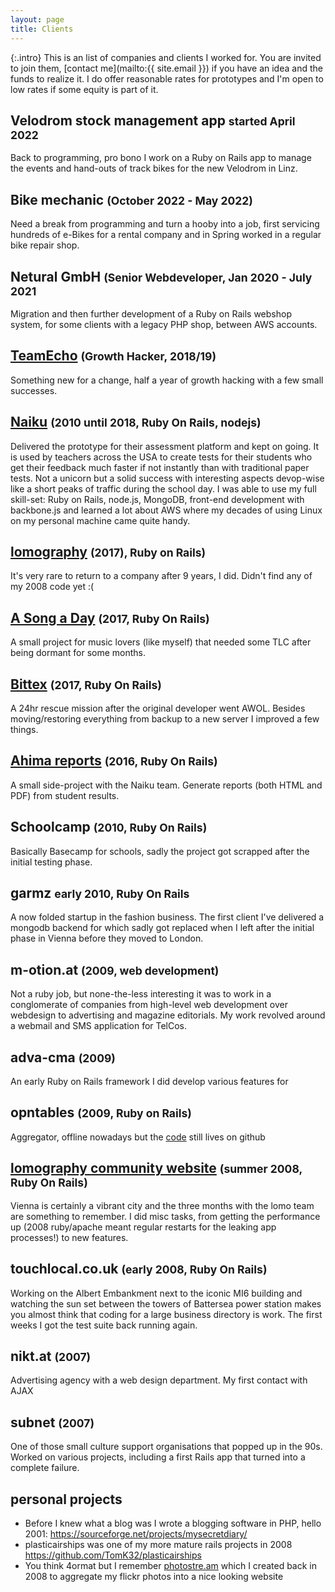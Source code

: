 ```yaml
---
layout: page
title: Clients
---
```


{:.intro}
  This is an list of companies and clients I worked for. You are invited to join them,
  [contact me](mailto:{{ site.email }}) if you have an idea and the funds to realize it. I do offer reasonable rates for prototypes
  and I'm open to low rates if some equity is part of it.

## Velodrom stock management app <small class="meta">started April 2022</small>
Back to programming, pro bono I work on a Ruby on Rails app to manage the events and hand-outs of track bikes for the new Velodrom in Linz.

## Bike mechanic <small class="meta">(October 2022 - May 2022)</small>
Need a break from programming and turn a hooby into a job, first servicing hundreds of e-Bikes for a rental company and in Spring worked in a regular bike repair shop.

## Netural GmbH <small class="meta">(Senior Webdeveloper, Jan 2020 - July 2021</small>
Migration and then further development of a Ruby on Rails webshop system, for some clients with a legacy PHP shop, between AWS accounts.

## [TeamEcho](https://www.teamecho.de) <small class="meta">(Growth Hacker, 2018/19)</small>
Something new for a change, half a year of growth hacking with a few small successes.

## [Naiku](https://naiku.net) <small class="meta">(2010 until 2018, Ruby On Rails, nodejs)</small>
Delivered the prototype for their assessment platform and kept on going. It is used by teachers across the USA to create tests for their students who get their feedback much faster if not instantly than with traditional paper tests. Not a unicorn but a solid success with interesting aspects devop-wise like a short peaks of traffic during the school day. I was able to use my full skill-set: Ruby on Rails, node.js, MongoDB, front-end development with backbone.js and learned a lot about AWS where my decades of using Linux on my personal machine came quite handy.

## [lomography](https://lomography.com) <small class="meta">(2017), Ruby on Rails)</small>
It's very rare to return to a company after 9 years, I did. Didn't find any of my 2008 code yet :(

## [A Song a Day](https://www.asongaday.co/) <small class="meta">(2017, Ruby On Rails)</small>
A small project for music lovers (like myself) that needed some TLC after being dormant for some months.

## [Bittex](http://portal.bittex.at) <small class="meta">(2017, Ruby On Rails)</small>
A 24hr rescue mission after the original developer went AWOL. Besides moving/restoring everything from backup to a new server I improved a few things.

## [Ahima reports](https://www.ahimareports.com) <small class="meta">(2016, Ruby On Rails)</small>
A small side-project with the Naiku team. Generate reports (both HTML and PDF) from student results.

## Schoolcamp <small class="meta">(2010, Ruby On Rails)</small>
Basically Basecamp for schools, sadly the project got scrapped after the initial testing phase.

## garmz <small class="meta">early 2010, Ruby On Rails</small>
A now folded startup in the fashion business. The first client I've delivered a mongodb backend for which sadly got replaced when I left after the initial phase in Vienna before they moved to London.

## m-otion.at <small class="meta">(2009, web development)</small>
Not a ruby job, but none-the-less interesting it was to work in a conglomerate of companies from high-level web development over webdesign to advertising and magazine editorials. My work revolved around a webmail and SMS application for TelCos.

## adva-cma <small class="meta">(2009)</small>
An early Ruby on Rails framework I did develop various features for

## opntables <small class="meta">(2009, Ruby on Rails)</small>
Aggregator, offline nowadays but the [code](https://github.com/kohlhofer/open-tables) still lives on github

## [lomography community website](https://www.lomography.com/homes) <small class="meta">(summer 2008, Ruby On Rails)</small>
Vienna is certainly a vibrant city and the three months with the lomo team are something to remember. I did misc tasks, from getting the performance up (2008 ruby/apache meant regular restarts for the leaking app processes!) to new features.

## touchlocal.co.uk <small class="meta">(early 2008, Ruby On Rails)</small>
Working on the Albert Embankment next to the iconic MI6 building and watching the sun set between the towers of Battersea power station makes you almost think that coding for a large business directory is work. The first weeks I got the test suite back running again.

## nikt.at <small class="meta">(2007)</small>
Advertising agency with a web design department. My first contact with AJAX

## subnet <small class="meta">(2007)</small>
One of those small culture support organisations that popped up in the 90s. Worked on various projects, including a first Rails app that turned into a complete failure.

## personal projects

* Before I knew what a blog was I wrote a blogging software in PHP, hello 2001: https://sourceforge.net/projects/mysecretdiary/
* plasticairships was one of my more mature rails projects in 2008 https://github.com/TomK32/plasticairships
* You think 4ormat but I remember [photostre.am](https://github.com/TomK32/photostre.am) which I created back in 2008 to aggregate my flickr photos into a nice looking website

